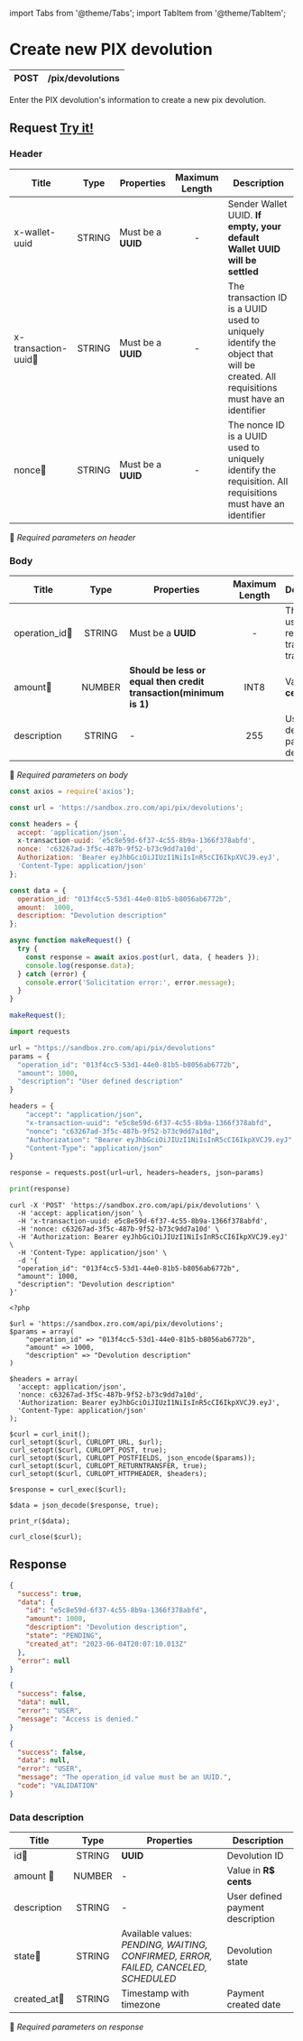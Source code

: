 import Tabs from '@theme/Tabs';
import TabItem from '@theme/TabItem';

# Create new PIX devolution

| POST      | /pix/devolutions |
| --------- | ---------------- |

Enter the PIX devolution's information to create a new pix devolution.

## Request <a href="https://sandbox.zro.com/api/api/" class="try-btn">Try it!</a>

### Header

| Title                                    | Type       | Properties                   | Maximum Length  | Description                                                                                                                           |
| ---------------------------------------- | :---------:|------------------------------|:--------------: |-------------------------------------------------------------------------------------------------------------------------------------- |
| x-wallet-uuid                            | STRING     | Must be a **UUID**           | -               | Sender Wallet UUID. **If empty, your default Wallet UUID will be settled**                                                            |
| x-transaction-uuid:small_orange_diamond: | STRING     | Must be a **UUID**           | -               | The transaction ID is a UUID  used to uniquely identify the object that will be created. All requisitions must have an identifier |
| nonce:small_orange_diamond:              | STRING     | Must be a **UUID**           | -               | The nonce ID is a UUID  used to uniquely identify the requisition. All requisitions must have an identifier                       |
:small_orange_diamond: *Required parameters on header*

### Body

| Title                                           | Type       | Properties                                                        | Maximum Length | Description                                             |
| ------------------------------------------------| :---------:|-------------------------------------------------------------------|:--------------:|---------------------------------------------------------|
| operation_id:small_orange_diamond:              | STRING     | Must be a **UUID**                                                | -              | This ID is used to get receipt and track the transaction|
| amount:small_orange_diamond:                    | NUMBER     | **Should be less or equal then credit transaction(minimum is 1)** | INT8           | Value in **R$ cents**                                   |
| description                                     | STRING     | -                                                                 | 255            | User defined payment description                        |
:small_orange_diamond: *Required parameters on body*


<Tabs>
<TabItem value="js" label="NodeJS">

```js title=Axios
const axios = require('axios');

const url = 'https://sandbox.zro.com/api/pix/devolutions';

const headers = {
  accept: 'application/json',
  x-transaction-uuid: 'e5c8e59d-6f37-4c55-8b9a-1366f378abfd',
  nonce: 'c63267ad-3f5c-487b-9f52-b73c9dd7a10d',
  Authorization: 'Bearer eyJhbGciOiJIUzI1NiIsInR5cCI6IkpXVCJ9.eyJ',
  'Content-Type: application/json'
};

const data = {
  operation_id: "013f4cc5-53d1-44e0-81b5-b8056ab6772b",
  amount:  1000,
  description: "Devolution description"
};

async function makeRequest() {
  try {
    const response = await axios.post(url, data, { headers });
    console.log(response.data);
  } catch (error) {
    console.error('Solicitation error:', error.message);
  }
}

makeRequest();
```
</TabItem>
<TabItem value="py" label="Python">

```python title=Requests
import requests

url = "https://sandbox.zro.com/api/pix/devolutions"
params = {
  "operation_id": "013f4cc5-53d1-44e0-81b5-b8056ab6772b",
  "amount": 1000,
  "description": "User defined description"
}

headers = {
    "accept": "application/json",
    "x-transaction-uuid": "e5c8e59d-6f37-4c55-8b9a-1366f378abfd",
    "nonce": "c63267ad-3f5c-487b-9f52-b73c9dd7a10d",
    "Authorization": "Bearer eyJhbGciOiJIUzI1NiIsInR5cCI6IkpXVCJ9.eyJ",
    "Content-Type": "application/json"
}

response = requests.post(url=url, headers=headers, json=params)

print(response)
```
</TabItem>
<TabItem value="shell" label="Shell">

```shell title=CURL
curl -X 'POST' 'https://sandbox.zro.com/api/pix/devolutions' \
  -H 'accept: application/json' \
  -H 'x-transaction-uuid: e5c8e59d-6f37-4c55-8b9a-1366f378abfd',
  -H 'nonce: c63267ad-3f5c-487b-9f52-b73c9dd7a10d' \
  -H 'Authorization: Bearer eyJhbGciOiJIUzI1NiIsInR5cCI6IkpXVCJ9.eyJ' \
  -H 'Content-Type: application/json' \
  -d '{
  "operation_id": "013f4cc5-53d1-44e0-81b5-b8056ab6772b",
  "amount": 1000,
  "description": "Devolution description"
}'
```
</TabItem>
<TabItem value="php" label="PHP">

```shell title=CURL
<?php

$url = 'https://sandbox.zro.com/api/pix/devolutions';
$params = array(
    "operation_id" => "013f4cc5-53d1-44e0-81b5-b8056ab6772b",
    "amount" => 1000,
    "description" => "Devolution description"
)

$headers = array(
  'accept: application/json',
  'nonce: c63267ad-3f5c-487b-9f52-b73c9dd7a10d',
  'Authorization: Bearer eyJhbGciOiJIUzI1NiIsInR5cCI6IkpXVCJ9.eyJ',
  'Content-Type: application/json'
);

$curl = curl_init();
curl_setopt($curl, CURLOPT_URL, $url);
curl_setopt($curl, CURLOPT_POST, true);
curl_setopt($curl, CURLOPT_POSTFIELDS, json_encode($params));
curl_setopt($curl, CURLOPT_RETURNTRANSFER, true);
curl_setopt($curl, CURLOPT_HTTPHEADER, $headers);

$response = curl_exec($curl);

$data = json_decode($response, true);

print_r($data);

curl_close($curl);
```
</TabItem>
</Tabs>

## Response

<Tabs>
<TabItem value="200" label="200">

```json  title=/pix/devolutions
{
  "success": true,
  "data": {
    "id": "e5c8e59d-6f37-4c55-8b9a-1366f378abfd",
    "amount": 1000,
    "description": "Devolution description",
    "state": "PENDING",
    "created_at": "2023-06-04T20:07:10.013Z"
  },
  "error": null
}
```
</TabItem>
<TabItem value="401" label="401">

```json  title=/pix/devolutions
{
  "success": false,
  "data": null,
  "error": "USER",
  "message": "Access is denied."
}
```
</TabItem>
<TabItem value="422" label="422">

```json  title=/pix/devolutions
{
  "success": false,
  "data": null,
  "error": "USER",
  "message": "The operation_id value must be an UUID.",
  "code": "VALIDATION"
}
```
</TabItem>

</Tabs>

### Data description

| Title                           | Type       |Properties                                                                                      | Description                      |
| ------------------------------- |:----------:|----------------------------------------------------------------------------------------------- | ---------------------------------|
| id:small_orange_diamond:        | STRING     | **UUID**                                                                                       | Devolution ID                    |
| amount :small_orange_diamond:   | NUMBER     | -                                                                                              | Value in **R$ cents**            |
| description                     | STRING     | -                                                                                              | User defined payment description |
| state:small_orange_diamond:     | STRING     | Available values: *PENDING, WAITING, CONFIRMED, ERROR, FAILED, CANCELED, SCHEDULED*            | Devolution state                 |
| created_at:small_orange_diamond:| STRING     | Timestamp with timezone                                                                        | Payment created date             |
:small_orange_diamond: *Required parameters on response*
